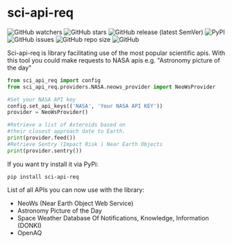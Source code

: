 # sci-api-req
![GitHub watchers](https://img.shields.io/github/watchers/miki164/sci-api-req?label=Watch&style=social)
![GitHub stars](https://img.shields.io/github/stars/miki164/sci-api-req?style=social)
![GitHub release (latest SemVer)](https://img.shields.io/github/v/release/miki164/sci-api-req?sort=semver)
![PyPI](https://img.shields.io/pypi/v/sci-api-req)
![GitHub issues](https://img.shields.io/github/issues/miki164/sci-api-req?color=green&style=flat)
![GitHub repo size](https://img.shields.io/github/repo-size/miki164/sci-api-req)
![GitHub](https://img.shields.io/github/license/miki164/sci-api-req)


Sci-api-req is library facilitating use of the most popular scientific apis.
With this tool you could make requests to NASA apis e.g. "Astronomy picture of the day"

```python
from sci_api_req import config
from sci_api_req.providers.NASA.neows_provider import NeoWsProvider

#Set your NASA API key
config.set_api_keys(('NASA', 'Your NASA API KEY'))
provider = NeoWsProvider()

#Retrieve a list of Asteroids based on 
#their closest approach date to Earth.
print(provider.feed())
#Retrieve Sentry (Impact Risk ) Near Earth Objects
print(provider.sentry())
```
If you want try install it via PyPi:
```
pip install sci-api-req
```
List of all APIs you can now use with the library:
* NeoWs (Near Earth Object Web Service)
* Astronomy Picture of the Day
* Space Weather Database Of Notifications, Knowledge, Information (DONKI)
* OpenAQ
